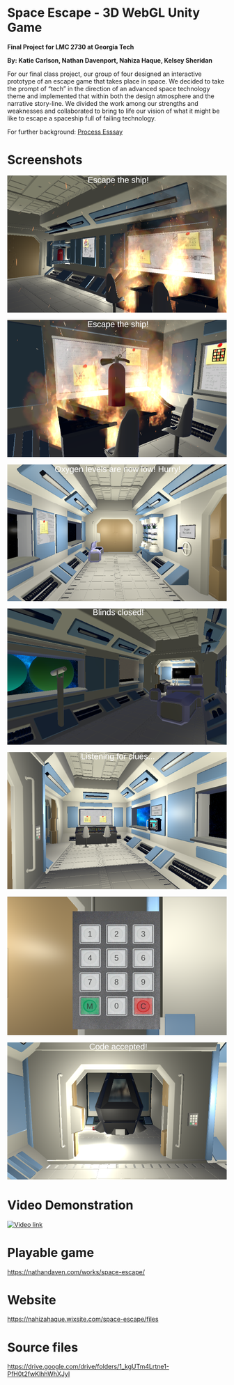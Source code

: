 # Space Escape - 3D WebGL Unity Game
**Final Project for LMC 2730 at Georgia Tech**

**By: Katie Carlson, Nathan Davenport, Nahiza Haque, Kelsey Sheridan**

For our final class project, our group of four designed an
interactive prototype of an escape game that takes place in space.
We decided to take the prompt of “tech” in the direction of an
advanced space technology theme and implemented that within
both the design atmosphere and the narrative story-line. We
divided the work among our strengths and weaknesses and
collaborated to bring to life our vision of what it might be like to
escape a spaceship full of failing technology.

For further background: [Process Esssay](https://8fdb2b80-0634-45aa-98b8-cfecd4f6659f.filesusr.com/ugd/9cda48_996eb8a907b34128bba1e1f2afacf9ff.pdf)

# Screenshots
![image](screenshots/1.png)

![image](screenshots/2.png)

![image](screenshots/3.png)

![image](screenshots/5.png)

![image](screenshots/6.png)

![image](screenshots/7.png)

![image](screenshots/8.png)

# Video Demonstration
[![Video link](https://img.youtube.com/vi/a3y0bkVdNjM/0.jpg)](https://www.youtube.com/watch?v=a3y0bkVdNjM "Space Escape Video")

# Playable game
https://nathandaven.com/works/space-escape/

# Website
https://nahizahaque.wixsite.com/space-escape/files

# Source files
https://drive.google.com/drive/folders/1_kgUTm4Lrtne1-PfH0t2fwKlhhWhXJyI

